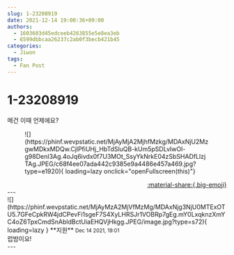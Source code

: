 ```yaml
---
slug: 1-23208919
date: 2021-12-14 19:00:36+09:00
authors:
  - 1603603d45edceeb4263855e5e8ea3eb
  - 6599dbbcaa26237c2ab0f3becb421b45
categories:
  - Jiwon
tags:
  - Fan Post
---
```


# 1-23208919

<div class="post-container" markdown="1">
<div class="content-container md-sidebar__scrollwrap" markdown="1">

메건 이때 언제에요?
<figure markdown="1">
![](https://phinf.wevpstatic.net/MjAyMjA2MjhfMzkg/MDAxNjU2MzgwMDkxMDQw.CjlPfiUHj_HbTdSluQB-kUm5pSDLvIwOl-g98DenI3Ag.4oJq6ivdx0f7U3MOt_SsyYkNrkE04zSbSHADfLlzjTAg.JPEG/c68f4ee07ada442c9385e9a4486e457a469.jpg?type=e1920){ loading=lazy onclick="openFullscreen(this)"}
</figure>


</div>
</div>

<div style="text-align: right;" markdown="1">
<a href="https://weverse.io/fromis9/fanpost/1-23208919" style="text-align: right;">:material-share:{.big-emoji}</a>
</div>
---

<div class="comments-container md-sidebar__scrollwrap" markdown="1">
<div class="comment" markdown="1">
<div class='id-container' markdown="1">
![](https://phinf.wevpstatic.net/MjAyMzA2MjVfMzMg/MDAxNjg3NjU0MTExOTU5.7GFeCpkRW4jdCPevFi1sgeF7S4XyLHRSJr1VOBRp7gEg.mY0LxqknzXmYC4oZ6TpxCmdSnAbldBctUiaEHQVjHkgg.JPEG/image.jpg?type=s72){ loading=lazy }
**<span class="artist">지원</span>** <small>Dec 14 2021, 19:01</small><br>
</div>
<div class='comment-body' markdown="1">
럽밤이요!
</div>
</div>
</div>
---
